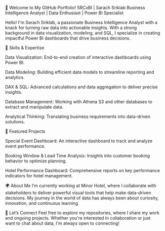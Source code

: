 👋 Welcome to My GitHub Portfolio!
SRCxBI | Sarach Sriklab
Business Intelligence Analyst | Data Enthusiast | Power BI Specialist

Hello! I'm Sarach Sriklab, a passionate Business Intelligence Analyst with a knack for turning raw data into actionable insights. With a strong background in data visualization, modeling, and SQL, I specialize in creating impactful Power BI dashboards that drive business decisions.

🔧 Skills & Expertise

Data Visualization: End-to-end creation of interactive dashboards using Power BI.

Data Modeling: Building efficient data models to streamline reporting and analytics.

DAX & SQL: Advanced calculations and data aggregation to deliver precise insights.

Database Management: Working with Athena S3 and other databases to extract and manipulate data.

Analytical Thinking: Translating business requirements into data-driven solutions.

🌟 Featured Projects

Special Event Dashboard: An interactive dashboard to track and analyze event performance.

Booking Window & Lead Time Analysis: Insights into customer booking behavior to optimize planning.

Hotel Performance Dashboard: Comprehensive reports on key performance indicators for hotel management.


🌍 About Me
I’m currently working at Minor Hotel, where I collaborate with stakeholders to deliver powerful visual tools that help make data-driven decisions. My journey in the world of data has always been about curiosity, innovation, and continuous learning.

💼 Let’s Connect
Feel free to explore my repositories, where I share my work and ongoing projects. Whether you're interested in collaboration or just want to chat about data, I'm always open to connecting!
